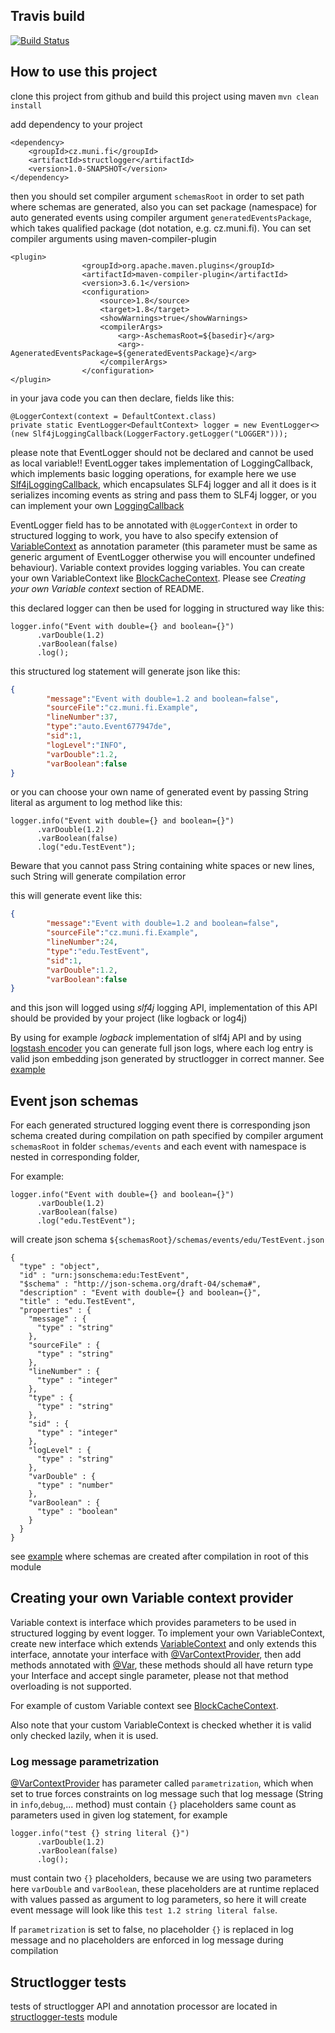 ## Travis build

[![Build Status](https://travis-ci.org/Tantalor93/structlogger.svg?branch=master)](https://travis-ci.org/Tantalor93/structlogger)

## How to use this project
clone this project from github and build this project using maven `mvn clean install`

add dependency to your project 
```
<dependency>
    <groupId>cz.muni.fi</groupId>
    <artifactId>structlogger</artifactId>
    <version>1.0-SNAPSHOT</version>
</dependency>
```

then you should set compiler argument `schemasRoot` in order to set path where schemas are generated, also you can set package (namespace) for auto generated events using compiler argument `generatedEventsPackage`, which takes qualified package (dot notation, e.g. cz.muni.fi). You can set compiler arguments using maven-compiler-plugin

```
<plugin>
                <groupId>org.apache.maven.plugins</groupId>
                <artifactId>maven-compiler-plugin</artifactId>
                <version>3.6.1</version>
                <configuration>
                    <source>1.8</source>
                    <target>1.8</target>
                    <showWarnings>true</showWarnings>
                    <compilerArgs>
                        <arg>-AschemasRoot=${basedir}</arg>
                        <arg>-AgeneratedEventsPackage=${generatedEventsPackage}</arg>
                    </compilerArgs>
                </configuration>
</plugin>
```

in your java code you can then declare, fields like this:
```
@LoggerContext(context = DefaultContext.class)
private static EventLogger<DefaultContext> logger = new EventLogger<>(new Slf4jLoggingCallback(LoggerFactory.getLogger("LOGGER")));
```

please note that EventLogger should not be declared and cannot be used as local variable!!
EventLogger takes implementation of LoggingCallback, which implements basic logging operations, for example here we use [Slf4jLoggingCallback](structlogger/src/main/java/cz/muni/fi/Slf4jLoggingCallback.java), which encapsulates SLF4j logger and all it does is it serializes incoming events as string and pass them to SLF4j logger, or you can implement your own [LoggingCallback](structlogger/src/main/java/cz/muni/fi/LoggingCallback.java)

EventLogger field has to be annotated with `@LoggerContext` in order to structured logging to work, you have to also specify extension of [VariableContext](structlogger/src/main/java/cz/muni/fi/VariableContext.java) as annotation parameter (this parameter must be same as generic argument of EventLogger otherwise you will encounter undefined behaviour). Variable context provides logging variables. You can create your own VariableContext like [BlockCacheContext](structlogger-example/src/main/java/cz/muni/fi/BlockCacheContext.java). Please see *Creating your own Variable context* section of README. 

this declared logger can then be used for logging in structured way like this:

```
logger.info("Event with double={} and boolean={}")
      .varDouble(1.2)
      .varBoolean(false)
      .log();
```

this structured log statement will generate json like this:
```json
{ 
        "message":"Event with double=1.2 and boolean=false",
        "sourceFile":"cz.muni.fi.Example",
        "lineNumber":37,
        "type":"auto.Event677947de",
        "sid":1,
        "logLevel":"INFO",
        "varDouble":1.2,
        "varBoolean":false
}
```

or you can choose your own name of generated event by passing String literal as argument to log method like this:
```
logger.info("Event with double={} and boolean={}")
      .varDouble(1.2)
      .varBoolean(false)
      .log("edu.TestEvent");
```
Beware that you cannot pass String containing white spaces or new lines, such String will generate compilation error

this will generate event like this:
```json
{
        "message":"Event with double=1.2 and boolean=false",
        "sourceFile":"cz.muni.fi.Example",
        "lineNumber":24,
        "type":"edu.TestEvent",
        "sid":1,
        "varDouble":1.2,
        "varBoolean":false
}
```

and this json will logged using *slf4j* logging API, implementation of this API should be provided by your project (like logback or log4j)

By using for example *logback* implementation of slf4j API and by using [logstash encoder](https://github.com/logstash/logstash-logback-encoder) you can generate full json logs, where each log entry is valid json embedding json generated by structlogger in correct manner. See [example](structlogger-example)

## Event json schemas
For each generated structured logging event there is corresponding json schema created during compilation on path specified by compiler argument `schemasRoot` in folder `schemas/events` and each event with namespace is nested in corresponding folder,

For example:
```
logger.info("Event with double={} and boolean={}")
      .varDouble(1.2)
      .varBoolean(false)
      .log("edu.TestEvent");
``` 
will create json schema `${schemasRoot}/schemas/events/edu/TestEvent.json`
```
{
  "type" : "object",
  "id" : "urn:jsonschema:edu:TestEvent",
  "$schema" : "http://json-schema.org/draft-04/schema#",
  "description" : "Event with double={} and boolean={}",
  "title" : "edu.TestEvent",
  "properties" : {
    "message" : {
      "type" : "string"
    },
    "sourceFile" : {
      "type" : "string"
    },
    "lineNumber" : {
      "type" : "integer"
    },
    "type" : {
      "type" : "string"
    },
    "sid" : {
      "type" : "integer"
    },
    "logLevel" : {
      "type" : "string"
    },
    "varDouble" : {
      "type" : "number"
    },
    "varBoolean" : {
      "type" : "boolean"
    }
  }
}
```
see [example](structlogger-example) where schemas are created after compilation in root of this module

## Creating your own Variable context provider
Variable context is interface which provides parameters to be used in structured logging by event logger. To implement your own VariableContext,
create new interface which extends [VariableContext](structlogger/src/main/java/cz/muni/fi/VariableContext.java) and only extends this interface, 
annotate your interface with [@VarContextProvider](structlogger/src/main/java/cz/muni/fi/annotation/VarContextProvider.java), then add methods annotated with [@Var](structlogger/src/main/java/cz/muni/fi/annotation/Var.java),
these methods should all have return type your Interface and accept single parameter, please not that method overloading is not supported.

For example of custom Variable context see [BlockCacheContext](structlogger-example/src/main/java/cz/muni/fi/BlockCacheContext.java).

Also note that your custom VariableContext is checked whether it is valid only checked lazily, when it is used.

### Log message parametrization
[@VarContextProvider](structlogger/src/main/java/cz/muni/fi/annotation/VarContextProvider.java) has parameter called `parametrization`, which when set to true forces constraints on log message such that log message (String in `info`,`debug`,... method) must contain `{}` placeholders same count as parameters used in given log statement, for example
```
logger.info("test {} string literal {}")
      .varDouble(1.2)
      .varBoolean(false)
      .log();
``` 

must contain two `{}` placeholders, because we are using two parameters here `varDouble` and `varBoolean`, these placeholders are at runtime replaced with values passed as argument to log parameters, so here it will create event message will look like this `test 1.2 string literal false`.

If `parametrization` is set to false, no placeholder `{}` is replaced in log message and no placeholders are enforced in log message during compilation

## Structlogger tests
tests of structlogger API and annotation processor are located in [structlogger-tests](structlogger-tests) module